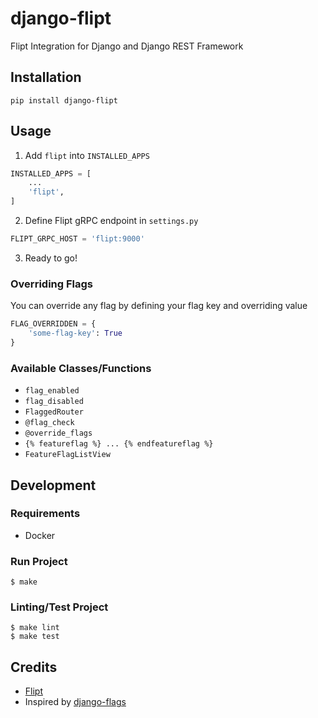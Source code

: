# django-flipt
Flipt Integration for Django and Django REST Framework

## Installation

```shell
pip install django-flipt
```

## Usage

1. Add `flipt` into `INSTALLED_APPS`

```python
INSTALLED_APPS = [
    ...
    'flipt',
]
```

2. Define Flipt gRPC endpoint in `settings.py`

```python
FLIPT_GRPC_HOST = 'flipt:9000'
```

3. Ready to go!

### Overriding Flags

You can override any flag by defining your flag key and overriding value

```python
FLAG_OVERRIDDEN = {
    'some-flag-key': True
}
```

### Available Classes/Functions

- `flag_enabled`
- `flag_disabled`
- `FlaggedRouter`
- `@flag_check`
- `@override_flags`
- `{% featureflag %} ... {% endfeatureflag %}`
- `FeatureFlagListView`

## Development

### Requirements

- Docker

### Run Project

```shell
$ make
```

### Linting/Test Project

```shell
$ make lint
$ make test
```

## Credits

- [Flipt](https://flipt.io)
- Inspired by [django-flags](https://github.com/cfpb/django-flags)

